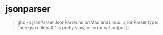 # jsonparser
> ghc -o jsonParser JsonParser.hs
> on Mac and Linux:
> ./jsonParser
> type: "here json filepath"
> is pretty slow, on error will output []
